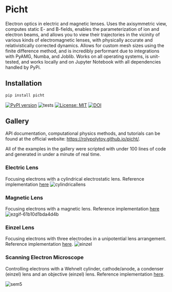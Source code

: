 # Picht
Electron optics in electric and magnetic lenses. Uses the axisymmetric view, computes static E- and B-fields, enables the parameterization of ion and electron beams, and allows you to view their trajectories in the vicinity of various kinds of electromagnetic lenses, with physically accurate and relativistically corrected dynamics. Allows for custom mesh sizes using the finite difference method, and is incredibly performant due to integrations with PyAMG, Numba, and Joblib. Works on all operating systems, is unit-tested, and works locally and on Jupyter Notebook with all dependencies handled by PyPi.

## Installation
```bash
pip install picht
```
[![PyPI version](https://img.shields.io/pypi/v/picht.svg)](https://pypi.org/project/picht/) ![tests](https://github.com/rolypolytoy/picht/actions/workflows/tests.yml/badge.svg) [![License: MIT](https://img.shields.io/badge/License-MIT-yellow.svg)](https://opensource.org/licenses/MIT)
[![DOI](https://zenodo.org/badge/DOI/10.5281/zenodo.15376240.svg)](https://doi.org/10.5281/zenodo.15376240)

## Gallery

API documentation, computational physics methods, and tutorials can be found at the official website: https://rolypolytoy.github.io/picht/. 

All of the examples in the gallery were scripted with under 100 lines of code and generated in under a minute of real time.

### Electric Lens
Focusing electrons with a cylindrical electrostatic lens. Reference implementation [here](https://rolypolytoy.github.io/picht/auto_examples/01_example_cylindrical_lens.html)
![cylindricallens](https://github.com/user-attachments/assets/3e3e00a7-009d-4cf6-a026-860ee545307e)

### Magnetic Lens
Focusing electrons with a magnetic lens. Reference implementation [here](https://rolypolytoy.github.io/picht/auto_examples/05_example_magnetic.html)
![ezgif-61b10d1bda4d4b](https://github.com/user-attachments/assets/333a8a55-f8b3-47ad-8dd7-268c9f8edb46)

### Einzel Lens
Focusing electrons with three electrodes in a unipotential lens arrangement. Reference implementation [here](https://rolypolytoy.github.io/picht/auto_examples/02_example_einzel_focusing.html).
![einzel](https://github.com/user-attachments/assets/44ba059c-c857-42fe-8d60-5b0ea997467f)

### Scanning Electron Microscope
Controlling electrons with a Wehnelt cylinder, cathode/anode, a condenser (einzel) lens and an objective (einzel) lens. Reference implementation [here](https://rolypolytoy.github.io/picht/auto_examples/04_example_sem.html).

![sem5](https://github.com/user-attachments/assets/4d6d943f-faa6-4b7e-8e78-7df707f885b3)
